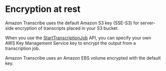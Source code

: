 # Encryption at rest<a name="encryption-at-rest"></a>

Amazon Transcribe uses the default Amazon S3 key \(SSE\-S3\) for server\-side encryption of transcripts placed in your S3 bucket\.

When you use the [StartTranscriptionJob](API_StartTranscriptionJob.md) API, you can specify your own AWS Key Management Service key to encrypt the output from a transcription job\.

Amazon Transcribe uses an Amazon EBS volume encrypted with the default key\.